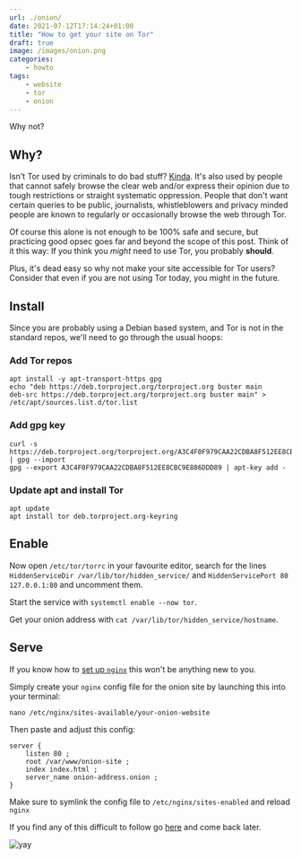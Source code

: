 ```yaml
---
url: ./onion/
date: 2021-07-12T17:14:24+01:00
title: "How to get your site on Tor"
draft: true
image: /images/onion.png
categories:
    - howto
tags:
    - website
    - tor
    - onion
---
```


Why not?

<!--more-->

## Why?

Isn't Tor used by criminals to do bad stuff?
[Kinda](https://2019.www.torproject.org/about/torusers.html.en). It's also used by people that cannot safely browse the clear web and/or express their opinion due to tough restrictions or straight systematic oppression. People that don't want certain queries to be public, journalists, whistleblowers and privacy minded people are known to regularly or occasionally browse the web through Tor.

Of course this alone is not enough to be 100% safe and secure, but practicing good opsec goes far and beyond the scope of this post. Think of it this way: If you think you *might* need to use Tor, you probably **should**.

Plus, it's dead easy so why not make your site accessible for Tor users? Consider that even if you are not using Tor today, you might in the future.

## Install

Since you are probably using a Debian based system, and Tor is not in the standard repos, we'll need to go through the usual hoops:

### Add Tor repos

```
apt install -y apt-transport-https gpg
echo "deb https://deb.torproject.org/torproject.org buster main
deb-src https://deb.torproject.org/torproject.org buster main" > /etc/apt/sources.list.d/tor.list
```

### Add gpg key

```
curl -s https://deb.torproject.org/torproject.org/A3C4F0F979CAA22CDBA8F512EE8CBC9E886DDD89.asc | gpg --import
gpg --export A3C4F0F979CAA22CDBA8F512EE8CBC9E886DDD89 | apt-key add -
```

### Update apt and install Tor

```
apt update
apt install tor deb.torproject.org-keyring
```

## Enable

Now open `/etc/tor/torrc` in your favourite editor, search for the lines
`HiddenServiceDir /var/lib/tor/hidden_service/`
and
`HiddenServicePort 80 127.0.0.1:80`
and uncomment them.

Start the service with `systemctl enable --now tor`.

Get your onion address with `cat /var/lib/tor/hidden_service/hostname`.

## Serve

If you know how to [set up `nginx`](https://unixmagick.xyz/en/nginx/#install--configure) this won't be anything new to you.

Simply create your `nginx` config file for the onion site by launching this into your terminal:

```
nano /etc/nginx/sites-available/your-onion-website
```

Then paste and adjust this config:

```
server {
	listen 80 ;
	root /var/www/onion-site ;
	index index.html ;
	server_name onion-address.onion ;
}
```

Make sure to symlink the config file to `/etc/nginx/sites-enabled` and reload `nginx`

If you find any of this difficult to follow go [here](https://unixmagick.xyz/en/nginx/#install--configure) and come back later.

![yay](../../../images/gremione.gif)
